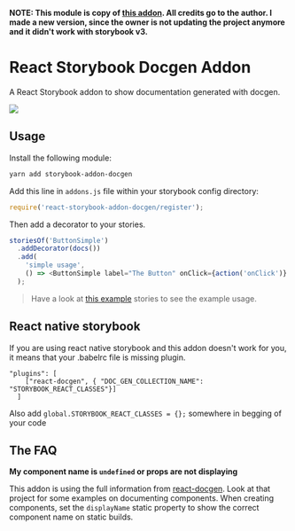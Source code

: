 **NOTE: This module is copy of [this addon](https://github.com/mihalik/react-storybook-addon-docgen). All credits go to the author.
I made a new version, since the owner is not updating the project anymore and it didn't work with storybook v3.**

# React Storybook Docgen Addon

A React Storybook addon to show documentation generated with docgen.

![](https://cldup.com/5TsRkHW2QE.png)

## Usage

Install the following module:

```sh
yarn add storybook-addon-docgen
```

Add this line in `addons.js` file within your storybook config directory:

```js
require('react-storybook-addon-docgen/register');
```

Then add a decorator to your stories.

```js
storiesOf('ButtonSimple')
  .addDecorator(docs())
  .add(
    'simple usage',
    () => <ButtonSimple label="The Button" onClick={action('onClick')} />,
  );
```

> Have a look at [this example](example/story.js) stories to see the example usage.

## React native storybook
If you are using react native storybook and this addon doesn't work for you, it means that your .babelrc file is missing plugin.

```
"plugins": [
    ["react-docgen", { "DOC_GEN_COLLECTION_NAME": "STORYBOOK_REACT_CLASSES"}]
  ]
```

Also add `global.STORYBOOK_REACT_CLASSES = {};` somewhere in begging of your code

## The FAQ

**My component name is `undefined` or props are not displaying**

This addon is using the full information from [react-docgen](https://github.com/reactjs/react-docgen).  Look at that project for some examples on documenting components.  When creating components, set the `displayName` static property to show the correct component name on static builds.

